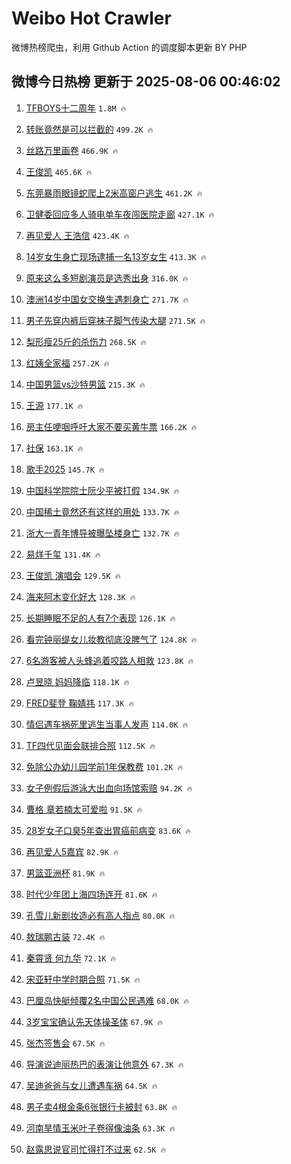 # Weibo Hot Crawler 



微博热榜爬虫，利用 Github Action 的调度脚本更新 BY PHP 


## 微博今日热榜 更新于 2025-08-06 00:46:02 
1. [TFBOYS十二周年](https://s.weibo.com/weibo?q=TFBOYS%E5%8D%81%E4%BA%8C%E5%91%A8%E5%B9%B4&t=31&band_rank=1&Refer=top) `1.8M 🔥` 

1. [转账竟然是可以拦截的](https://s.weibo.com/weibo?q=%E8%BD%AC%E8%B4%A6%E7%AB%9F%E7%84%B6%E6%98%AF%E5%8F%AF%E4%BB%A5%E6%8B%A6%E6%88%AA%E7%9A%84&t=31&band_rank=2&Refer=top) `499.2K 🔥` 

1. [丝路万里画卷](https://s.weibo.com/weibo?q=%23%E4%B8%9D%E8%B7%AF%E4%B8%87%E9%87%8C%E7%94%BB%E5%8D%B7%23&t=31&band_rank=3&Refer=top) `466.9K 🔥` 

1. [王俊凯](https://s.weibo.com/weibo?q=%E7%8E%8B%E4%BF%8A%E5%87%AF&t=31&band_rank=4&Refer=top) `465.6K 🔥` 

1. [东莞暴雨眼镜蛇爬上2米高窗户逃生](https://s.weibo.com/weibo?q=%23%E4%B8%9C%E8%8E%9E%E6%9A%B4%E9%9B%A8%E7%9C%BC%E9%95%9C%E8%9B%87%E7%88%AC%E4%B8%8A2%E7%B1%B3%E9%AB%98%E7%AA%97%E6%88%B7%E9%80%83%E7%94%9F%23&t=31&band_rank=5&Refer=top) `461.2K 🔥` 

1. [卫健委回应多人骑电单车夜闯医院走廊](https://s.weibo.com/weibo?q=%23%E5%8D%AB%E5%81%A5%E5%A7%94%E5%9B%9E%E5%BA%94%E5%A4%9A%E4%BA%BA%E9%AA%91%E7%94%B5%E5%8D%95%E8%BD%A6%E5%A4%9C%E9%97%AF%E5%8C%BB%E9%99%A2%E8%B5%B0%E5%BB%8A%23&t=31&band_rank=6&Refer=top) `427.1K 🔥` 

1. [再见爱人 王浩信](https://s.weibo.com/weibo?q=%E5%86%8D%E8%A7%81%E7%88%B1%E4%BA%BA%20%E7%8E%8B%E6%B5%A9%E4%BF%A1&t=31&band_rank=7&Refer=top) `423.4K 🔥` 

1. [14岁女生身亡现场逮捕一名13岁女生](https://s.weibo.com/weibo?q=%2314%E5%B2%81%E5%A5%B3%E7%94%9F%E8%BA%AB%E4%BA%A1%E7%8E%B0%E5%9C%BA%E9%80%AE%E6%8D%95%E4%B8%80%E5%90%8D13%E5%B2%81%E5%A5%B3%E7%94%9F%23&t=31&band_rank=8&Refer=top) `413.3K 🔥` 

1. [原来这么多短剧演员是选秀出身](https://s.weibo.com/weibo?q=%E5%8E%9F%E6%9D%A5%E8%BF%99%E4%B9%88%E5%A4%9A%E7%9F%AD%E5%89%A7%E6%BC%94%E5%91%98%E6%98%AF%E9%80%89%E7%A7%80%E5%87%BA%E8%BA%AB&t=31&band_rank=9&Refer=top) `316.0K 🔥` 

1. [澳洲14岁中国女交换生遇刺身亡](https://s.weibo.com/weibo?q=%23%E6%BE%B3%E6%B4%B214%E5%B2%81%E4%B8%AD%E5%9B%BD%E5%A5%B3%E4%BA%A4%E6%8D%A2%E7%94%9F%E9%81%87%E5%88%BA%E8%BA%AB%E4%BA%A1%23&t=31&band_rank=10&Refer=top) `271.7K 🔥` 

1. [男子先穿内裤后穿袜子脚气传染大腿](https://s.weibo.com/weibo?q=%23%E7%94%B7%E5%AD%90%E5%85%88%E7%A9%BF%E5%86%85%E8%A3%A4%E5%90%8E%E7%A9%BF%E8%A2%9C%E5%AD%90%E8%84%9A%E6%B0%94%E4%BC%A0%E6%9F%93%E5%A4%A7%E8%85%BF%23&t=31&band_rank=11&Refer=top) `271.5K 🔥` 

1. [梨形瘦25斤的杀伤力](https://s.weibo.com/weibo?q=%E6%A2%A8%E5%BD%A2%E7%98%A625%E6%96%A4%E7%9A%84%E6%9D%80%E4%BC%A4%E5%8A%9B&t=31&band_rank=12&Refer=top) `268.5K 🔥` 

1. [红姨全家福](https://s.weibo.com/weibo?q=%E7%BA%A2%E5%A7%A8%E5%85%A8%E5%AE%B6%E7%A6%8F&t=31&band_rank=13&Refer=top) `257.2K 🔥` 

1. [中国男篮vs沙特男篮](https://s.weibo.com/weibo?q=%23%E4%B8%AD%E5%9B%BD%E7%94%B7%E7%AF%AEvs%E6%B2%99%E7%89%B9%E7%94%B7%E7%AF%AE%23&t=31&band_rank=14&Refer=top) `215.3K 🔥` 

1. [王源](https://s.weibo.com/weibo?q=%E7%8E%8B%E6%BA%90&t=31&band_rank=15&Refer=top) `177.1K 🔥` 

1. [房主任哽咽呼吁大家不要买黄牛票](https://s.weibo.com/weibo?q=%23%E6%88%BF%E4%B8%BB%E4%BB%BB%E5%93%BD%E5%92%BD%E5%91%BC%E5%90%81%E5%A4%A7%E5%AE%B6%E4%B8%8D%E8%A6%81%E4%B9%B0%E9%BB%84%E7%89%9B%E7%A5%A8%23&t=31&band_rank=16&Refer=top) `166.2K 🔥` 

1. [社保](https://s.weibo.com/weibo?q=%E7%A4%BE%E4%BF%9D&t=31&band_rank=17&Refer=top) `163.1K 🔥` 

1. [歌手2025](https://s.weibo.com/weibo?q=%E6%AD%8C%E6%89%8B2025&t=31&band_rank=18&Refer=top) `145.7K 🔥` 

1. [中国科学院院士阮少平被打假](https://s.weibo.com/weibo?q=%23%E4%B8%AD%E5%9B%BD%E7%A7%91%E5%AD%A6%E9%99%A2%E9%99%A2%E5%A3%AB%E9%98%AE%E5%B0%91%E5%B9%B3%E8%A2%AB%E6%89%93%E5%81%87%23&t=31&band_rank=19&Refer=top) `134.9K 🔥` 

1. [中国稀土竟然还有这样的用处](https://s.weibo.com/weibo?q=%23%E4%B8%AD%E5%9B%BD%E7%A8%80%E5%9C%9F%E7%AB%9F%E7%84%B6%E8%BF%98%E6%9C%89%E8%BF%99%E6%A0%B7%E7%9A%84%E7%94%A8%E5%A4%84%23&t=31&band_rank=20&Refer=top) `133.7K 🔥` 

1. [浙大一青年博导被曝坠楼身亡](https://s.weibo.com/weibo?q=%23%E6%B5%99%E5%A4%A7%E4%B8%80%E9%9D%92%E5%B9%B4%E5%8D%9A%E5%AF%BC%E8%A2%AB%E6%9B%9D%E5%9D%A0%E6%A5%BC%E8%BA%AB%E4%BA%A1%23&t=31&band_rank=21&Refer=top) `132.7K 🔥` 

1. [易烊千玺](https://s.weibo.com/weibo?q=%E6%98%93%E7%83%8A%E5%8D%83%E7%8E%BA&t=31&band_rank=22&Refer=top) `131.4K 🔥` 

1. [王俊凯 演唱会](https://s.weibo.com/weibo?q=%E7%8E%8B%E4%BF%8A%E5%87%AF%20%E6%BC%94%E5%94%B1%E4%BC%9A&t=31&band_rank=23&Refer=top) `129.5K 🔥` 

1. [海来阿木变化好大](https://s.weibo.com/weibo?q=%E6%B5%B7%E6%9D%A5%E9%98%BF%E6%9C%A8%E5%8F%98%E5%8C%96%E5%A5%BD%E5%A4%A7&t=31&band_rank=24&Refer=top) `128.3K 🔥` 

1. [长期睡眠不足的人有7个表现](https://s.weibo.com/weibo?q=%23%E9%95%BF%E6%9C%9F%E7%9D%A1%E7%9C%A0%E4%B8%8D%E8%B6%B3%E7%9A%84%E4%BA%BA%E6%9C%897%E4%B8%AA%E8%A1%A8%E7%8E%B0%23&t=31&band_rank=25&Refer=top) `126.1K 🔥` 

1. [看完钟丽缇女儿妆教彻底没脾气了](https://s.weibo.com/weibo?q=%23%E7%9C%8B%E5%AE%8C%E9%92%9F%E4%B8%BD%E7%BC%87%E5%A5%B3%E5%84%BF%E5%A6%86%E6%95%99%E5%BD%BB%E5%BA%95%E6%B2%A1%E8%84%BE%E6%B0%94%E4%BA%86%23&t=31&band_rank=26&Refer=top) `124.8K 🔥` 

1. [6名游客被人头蜂追着咬路人相救](https://s.weibo.com/weibo?q=%236%E5%90%8D%E6%B8%B8%E5%AE%A2%E8%A2%AB%E4%BA%BA%E5%A4%B4%E8%9C%82%E8%BF%BD%E7%9D%80%E5%92%AC%E8%B7%AF%E4%BA%BA%E7%9B%B8%E6%95%91%23&t=31&band_rank=27&Refer=top) `123.8K 🔥` 

1. [卢昱晓 妈妈降临](https://s.weibo.com/weibo?q=%E5%8D%A2%E6%98%B1%E6%99%93%20%E5%A6%88%E5%A6%88%E9%99%8D%E4%B8%B4&t=31&band_rank=28&Refer=top) `118.1K 🔥` 

1. [FRED斐登 鞠婧祎](https://s.weibo.com/weibo?q=FRED%E6%96%90%E7%99%BB%20%E9%9E%A0%E5%A9%A7%E7%A5%8E&t=31&band_rank=29&Refer=top) `117.3K 🔥` 

1. [情侣遇车祸死里逃生当事人发声](https://s.weibo.com/weibo?q=%23%E6%83%85%E4%BE%A3%E9%81%87%E8%BD%A6%E7%A5%B8%E6%AD%BB%E9%87%8C%E9%80%83%E7%94%9F%E5%BD%93%E4%BA%8B%E4%BA%BA%E5%8F%91%E5%A3%B0%23&t=31&band_rank=30&Refer=top) `114.0K 🔥` 

1. [TF四代见面会联排合照](https://s.weibo.com/weibo?q=%23TF%E5%9B%9B%E4%BB%A3%E8%A7%81%E9%9D%A2%E4%BC%9A%E8%81%94%E6%8E%92%E5%90%88%E7%85%A7%23&t=31&band_rank=31&Refer=top) `112.5K 🔥` 

1. [免除公办幼儿园学前1年保教费](https://s.weibo.com/weibo?q=%23%E5%85%8D%E9%99%A4%E5%85%AC%E5%8A%9E%E5%B9%BC%E5%84%BF%E5%9B%AD%E5%AD%A6%E5%89%8D1%E5%B9%B4%E4%BF%9D%E6%95%99%E8%B4%B9%23&t=31&band_rank=32&Refer=top) `101.2K 🔥` 

1. [女子例假后游泳大出血向场馆索赔](https://s.weibo.com/weibo?q=%23%E5%A5%B3%E5%AD%90%E4%BE%8B%E5%81%87%E5%90%8E%E6%B8%B8%E6%B3%B3%E5%A4%A7%E5%87%BA%E8%A1%80%E5%90%91%E5%9C%BA%E9%A6%86%E7%B4%A2%E8%B5%94%23&t=31&band_rank=33&Refer=top) `94.2K 🔥` 

1. [曹格 章若楠太可爱啦](https://s.weibo.com/weibo?q=%E6%9B%B9%E6%A0%BC%20%E7%AB%A0%E8%8B%A5%E6%A5%A0%E5%A4%AA%E5%8F%AF%E7%88%B1%E5%95%A6&t=31&band_rank=34&Refer=top) `91.5K 🔥` 

1. [28岁女子口臭5年查出胃癌前病变](https://s.weibo.com/weibo?q=%2328%E5%B2%81%E5%A5%B3%E5%AD%90%E5%8F%A3%E8%87%AD5%E5%B9%B4%E6%9F%A5%E5%87%BA%E8%83%83%E7%99%8C%E5%89%8D%E7%97%85%E5%8F%98%23&t=31&band_rank=35&Refer=top) `83.6K 🔥` 

1. [再见爱人5嘉宾](https://s.weibo.com/weibo?q=%23%E5%86%8D%E8%A7%81%E7%88%B1%E4%BA%BA5%E5%98%89%E5%AE%BE%23&t=31&band_rank=36&Refer=top) `82.9K 🔥` 

1. [男篮亚洲杯](https://s.weibo.com/weibo?q=%23%E7%94%B7%E7%AF%AE%E4%BA%9A%E6%B4%B2%E6%9D%AF%23&t=31&band_rank=37&Refer=top) `81.9K 🔥` 

1. [时代少年团上海四场连开](https://s.weibo.com/weibo?q=%23%E6%97%B6%E4%BB%A3%E5%B0%91%E5%B9%B4%E5%9B%A2%E4%B8%8A%E6%B5%B7%E5%9B%9B%E5%9C%BA%E8%BF%9E%E5%BC%80%23&t=31&band_rank=38&Refer=top) `81.6K 🔥` 

1. [孔雪儿新剧妆造必有高人指点](https://s.weibo.com/weibo?q=%E5%AD%94%E9%9B%AA%E5%84%BF%E6%96%B0%E5%89%A7%E5%A6%86%E9%80%A0%E5%BF%85%E6%9C%89%E9%AB%98%E4%BA%BA%E6%8C%87%E7%82%B9&t=31&band_rank=39&Refer=top) `80.0K 🔥` 

1. [敖瑞鹏古装](https://s.weibo.com/weibo?q=%23%E6%95%96%E7%91%9E%E9%B9%8F%E5%8F%A4%E8%A3%85%23&t=31&band_rank=40&Refer=top) `72.4K 🔥` 

1. [秦霄贤 何九华](https://s.weibo.com/weibo?q=%E7%A7%A6%E9%9C%84%E8%B4%A4%20%E4%BD%95%E4%B9%9D%E5%8D%8E&t=31&band_rank=41&Refer=top) `72.1K 🔥` 

1. [宋亚轩中学时期合照](https://s.weibo.com/weibo?q=%23%E5%AE%8B%E4%BA%9A%E8%BD%A9%E4%B8%AD%E5%AD%A6%E6%97%B6%E6%9C%9F%E5%90%88%E7%85%A7%23&t=31&band_rank=42&Refer=top) `71.5K 🔥` 

1. [巴厘岛快艇倾覆2名中国公民遇难](https://s.weibo.com/weibo?q=%23%E5%B7%B4%E5%8E%98%E5%B2%9B%E5%BF%AB%E8%89%87%E5%80%BE%E8%A6%862%E5%90%8D%E4%B8%AD%E5%9B%BD%E5%85%AC%E6%B0%91%E9%81%87%E9%9A%BE%23&t=31&band_rank=43&Refer=top) `68.0K 🔥` 

1. [3岁宝宝确认先天体操圣体](https://s.weibo.com/weibo?q=%233%E5%B2%81%E5%AE%9D%E5%AE%9D%E7%A1%AE%E8%AE%A4%E5%85%88%E5%A4%A9%E4%BD%93%E6%93%8D%E5%9C%A3%E4%BD%93%23&t=31&band_rank=44&Refer=top) `67.9K 🔥` 

1. [张杰签售会](https://s.weibo.com/weibo?q=%E5%BC%A0%E6%9D%B0%E7%AD%BE%E5%94%AE%E4%BC%9A&t=31&band_rank=45&Refer=top) `67.5K 🔥` 

1. [导演说迪丽热巴的表演让他意外](https://s.weibo.com/weibo?q=%23%E5%AF%BC%E6%BC%94%E8%AF%B4%E8%BF%AA%E4%B8%BD%E7%83%AD%E5%B7%B4%E7%9A%84%E8%A1%A8%E6%BC%94%E8%AE%A9%E4%BB%96%E6%84%8F%E5%A4%96%23&t=31&band_rank=46&Refer=top) `67.3K 🔥` 

1. [吴迪爸爸与女儿遭遇车祸](https://s.weibo.com/weibo?q=%23%E5%90%B4%E8%BF%AA%E7%88%B8%E7%88%B8%E4%B8%8E%E5%A5%B3%E5%84%BF%E9%81%AD%E9%81%87%E8%BD%A6%E7%A5%B8%23&t=31&band_rank=47&Refer=top) `64.5K 🔥` 

1. [男子卖4根金条6张银行卡被封](https://s.weibo.com/weibo?q=%23%E7%94%B7%E5%AD%90%E5%8D%964%E6%A0%B9%E9%87%91%E6%9D%A16%E5%BC%A0%E9%93%B6%E8%A1%8C%E5%8D%A1%E8%A2%AB%E5%B0%81%23&t=31&band_rank=48&Refer=top) `63.8K 🔥` 

1. [河南旱情玉米叶子卷得像油条](https://s.weibo.com/weibo?q=%23%E6%B2%B3%E5%8D%97%E6%97%B1%E6%83%85%E7%8E%89%E7%B1%B3%E5%8F%B6%E5%AD%90%E5%8D%B7%E5%BE%97%E5%83%8F%E6%B2%B9%E6%9D%A1%23&t=31&band_rank=49&Refer=top) `63.3K 🔥` 

1. [赵露思说官司忙得打不过来](https://s.weibo.com/weibo?q=%23%E8%B5%B5%E9%9C%B2%E6%80%9D%E8%AF%B4%E5%AE%98%E5%8F%B8%E5%BF%99%E5%BE%97%E6%89%93%E4%B8%8D%E8%BF%87%E6%9D%A5%23&t=31&band_rank=50&Refer=top) `62.5K 🔥` 

